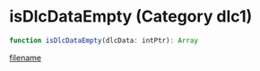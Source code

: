 # isDlcDataEmpty (Category dlc1)

```js
function isDlcDataEmpty(dlcData: intPtr): Array
```

[filename](isDlcDataEmpty_m.md ':include')